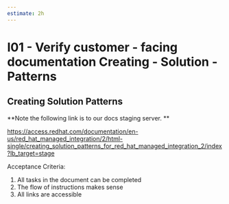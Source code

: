 ```yaml
---
estimate: 2h
---
```


# I01 - Verify customer - facing documentation Creating - Solution - Patterns

## Creating Solution Patterns

**Note the following link is to our docs staging server. **

https://access.redhat.com/documentation/en-us/red_hat_managed_integration/2/html-single/creating_solution_patterns_for_red_hat_managed_integration_2/index?lb_target=stage

Acceptance Criteria:

1. All tasks in the document can be completed
2. The flow of instructions makes sense
3. All links are accessible
